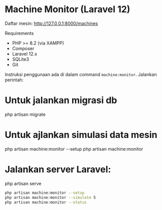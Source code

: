# Machine Monitor (Laravel 12)

Daftar mesin: http://127.0.0.1:8000/machines

 Requirements
- PHP >= 8.2 (via XAMPP)
- Composer
- Laravel 12.x
- SQLite3
- Git

Instruksi penggunaan ada di dalam command `machine:monitor`. Jalankan perintah:

# Untuk jalankan migrasi db
php artisan migrate

# Untuk ajlankan simulasi data mesin
php artisan machine:monitor --setup
php artisan machine:monitor

# Jalankan server Laravel:
php artisan serve

```bash
php artisan machine:monitor --setup
php artisan machine:monitor --simulate 5
php artisan machine:monitor --status
```
